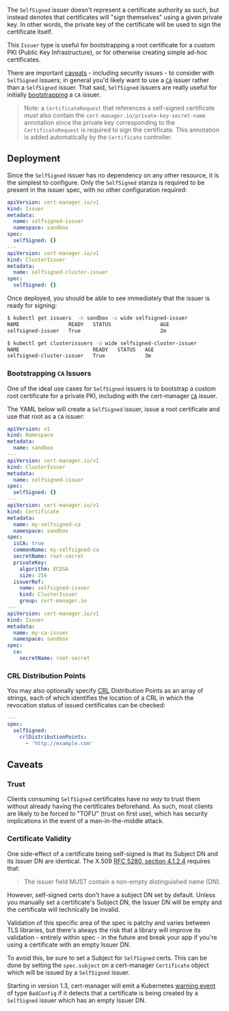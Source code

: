The `SelfSigned` issuer doesn't represent a certificate authority as such, but
instead denotes that certificates will "sign themselves" using a given private
key. In other words, the private key of the certificate will be used to sign the
certificate itself.

This `Issuer` type is useful for bootstrapping a root certificate for a custom
PKI (Public Key Infrastructure), or for otherwise creating simple ad-hoc
certificates.

There are important [caveats](#caveats) - including security issues - to
consider with `SelfSigned` issuers; in general you'd likely want to use a
[`CA`](../ca/) issuer rather than a `SelfSigned` issuer. That said, `SelfSigned`
issuers are really useful for initially
[bootstrapping](#bootstrapping-ca-issuers) a `CA` issuer.

> Note: a `CertificateRequest` that references a self-signed certificate _must_
> also contain the `cert-manager.io/private-key-secret-name` annotation since
> the private key corresponding to the `CertificateRequest` is required to sign
> the certificate. This annotation is added automatically by the `Certificate`
> controller.

## Deployment

Since the `SelfSigned` issuer has no dependency on any other resource, it is the
simplest to configure. Only the `SelfSigned` stanza is required to be present in
the issuer spec, with no other configuration required:

```yaml
apiVersion: cert-manager.io/v1
kind: Issuer
metadata:
  name: selfsigned-issuer
  namespace: sandbox
spec:
  selfSigned: {}
---
apiVersion: cert-manager.io/v1
kind: ClusterIssuer
metadata:
  name: selfsigned-cluster-issuer
spec:
  selfSigned: {}
```

Once deployed, you should be able to see immediately that the issuer is ready
for signing:

```bash
$ kubectl get issuers  -n sandbox -o wide selfsigned-issuer
NAME                READY   STATUS                AGE
selfsigned-issuer   True                          2m

$ kubectl get clusterissuers -o wide selfsigned-cluster-issuer
NAME                        READY   STATUS   AGE
selfsigned-cluster-issuer   True             3m
```

### Bootstrapping `CA` Issuers

One of the ideal use cases for `SelfSigned` issuers is to bootstrap a custom
root certificate for a private PKI, including with the cert-manager
[`CA`](../ca/) issuer.

The YAML below will create a `SelfSigned` issuer, issue a root certificate and
use that root as a `CA` issuer:

```yaml
apiVersion: v1
kind: Namespace
metadata:
  name: sandbox
---
apiVersion: cert-manager.io/v1
kind: ClusterIssuer
metadata:
  name: selfsigned-issuer
spec:
  selfSigned: {}
---
apiVersion: cert-manager.io/v1
kind: Certificate
metadata:
  name: my-selfsigned-ca
  namespace: sandbox
spec:
  isCA: true
  commonName: my-selfsigned-ca
  secretName: root-secret
  privateKey:
    algorithm: ECDSA
    size: 256
  issuerRef:
    name: selfsigned-issuer
    kind: ClusterIssuer
    group: cert-manager.io
---
apiVersion: cert-manager.io/v1
kind: Issuer
metadata:
  name: my-ca-issuer
  namespace: sandbox
spec:
  ca:
    secretName: root-secret
```

### CRL Distribution Points

You may also optionally specify
[CRL](https://en.wikipedia.org/wiki/Certificate_revocation_list) Distribution
Points as an array of strings, each of which identifies the location of a CRL in
which the revocation status of issued certificates can be checked:

```yaml
---
spec:
  selfSigned:
    crlDistributionPoints:
      - 'http://example.com'
```

## Caveats

### Trust

Clients consuming `SelfSigned` certificates have _no way_ to trust them without
already having the certificates beforehand. As such, most clients are likely to
be forced to "TOFU" (trust on first use), which has security implications in the
event of a man-in-the-middle attack.

### Certificate Validity

One side-effect of a certificate being self-signed is that its Subject DN and
its Issuer DN are identical. The X.509
[RFC 5280, section 4.1.2.4](https://tools.ietf.org/html/rfc5280#section-4.1.2.4)
requires that:

> The issuer field MUST contain a non-empty distinguished name (DN).

However, self-signed certs don't have a subject DN set by default. Unless you
manually set a certificate's Subject DN, the Issuer DN will be empty and the
certificate will technically be invalid.

Validation of this specific area of the spec is patchy and varies between TLS
libraries, but there's always the risk that a library will improve its
validation - entirely within spec - in the future and break your app if you're
using a certificate with an empty Issuer DN.

To avoid this, be sure to set a Subject for `SelfSigned` certs. This can be done
by setting the `spec.subject` on a cert-manager `Certificate` object which will
be issued by a `SelfSigned` issuer.

Starting in version 1.3, cert-manager will emit a Kubernetes
[warning event](https://github.com/jetstack/cert-manager/blob/45befd86966c563663d18848943a1066d9681bf8/pkg/controller/certificaterequests/selfsigned/selfsigned.go#L140)
of type `BadConfig` if it detects that a certificate is being created by a
`SelfSigned` issuer which has an empty Issuer DN.
